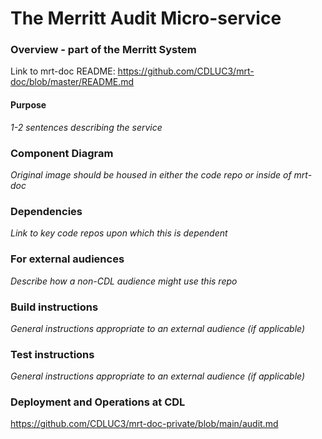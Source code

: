 The Merritt Audit Micro-service
===============================

### Overview - part of the Merritt System

Link to mrt-doc README: https://github.com/CDLUC3/mrt-doc/blob/master/README.md


#### Purpose

_1-2 sentences describing the service_


### Component Diagram

_Original image should be housed in either the code repo or inside of mrt-doc_


### Dependencies

_Link to key code repos upon which this is dependent_


### For external audiences

_Describe how a non-CDL audience might use this repo_


### Build instructions

_General instructions appropriate to an external audience (if applicable)_


### Test instructions

_General instructions appropriate to an external audience (if applicable)_


### Deployment and Operations at CDL

https://github.com/CDLUC3/mrt-doc-private/blob/main/audit.md
